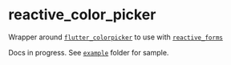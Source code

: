 # reactive_color_picker

Wrapper around [`flutter_colorpicker`](https://pub.dev/packages/flutter_colorpicker) to use with [`reactive_forms`](https://pub.dev/packages/reactive_forms)

Docs in progress. See [`example`](https://github.com/artflutter/reactive_forms_widgets/tree/master/packages/reactive_color_picker/example) folder for sample.